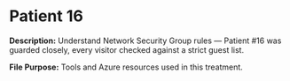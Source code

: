 # Patient 16

**Description:** Understand Network Security Group rules — Patient #16 was guarded closely, every visitor checked against a strict guest list.

**File Purpose:** Tools and Azure resources used in this treatment.
